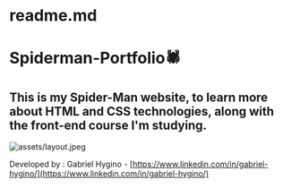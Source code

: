# readme.md

# Spiderman-Portfolio🕷

## This is my Spider-Man website, to learn more about HTML and CSS technologies, along with the front-end course I'm studying.

![assets/layout.jpeg](assets/layout.jpeg)

Developed by : Gabriel Hygino - [https://www.linkedin.com/in/gabriel-hygino/](https://www.linkedin.com/in/gabriel-hygino/)
